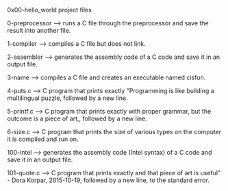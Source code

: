 0x00-hello_world project files

0-preprocessor --> runs a C file through the preprocessor and save the result into another file.

1-compiler --> compiles a C file but does not link.

2-assembler --> generates the assembly code of a C code and save it in an output file.

3-name --> compiles a C file and creates an executable named cisfun.

4-puts.c --> C program that prints exactly "Programming is like building a multilingual puzzle, followed by a new line.

5-printf.c --> C program that prints exactly with proper grammar, but the outcome is a piece of art,, followed by a new line.

6-size.c --> C program that prints the size of various types on the computer it is compiled and run on.

100-intel --> generates the assembly code (Intel syntax) of a C code and save it in an output file.

101-quote.c --> C program that prints exactly and that piece of art is useful" - Dora Korpar, 2015-10-19, followed by a new line, to the standard error.
